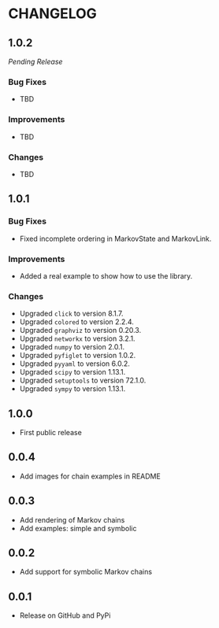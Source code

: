 # CHANGELOG

## 1.0.2
*Pending Release*

### Bug Fixes
- TBD

### Improvements
- TBD

### Changes
- TBD

## 1.0.1

### Bug Fixes
- Fixed incomplete ordering in MarkovState and MarkovLink.

### Improvements
- Added a real example to show how to use the library.

### Changes
- Upgraded `click` to version 8.1.7.
- Upgraded `colored` to version 2.2.4.
- Upgraded `graphviz` to version 0.20.3.
- Upgraded `networkx` to version 3.2.1.
- Upgraded `numpy` to version 2.0.1.
- Upgraded `pyfiglet` to version 1.0.2.
- Upgraded `pyyaml` to version 6.0.2.
- Upgraded `scipy` to version 1.13.1.
- Upgraded `setuptools` to version 72.1.0.
- Upgraded `sympy` to version 1.13.1.


## 1.0.0

- First public release


## 0.0.4

- Add images for chain examples in README


## 0.0.3

- Add rendering of Markov chains
- Add examples: simple and symbolic


## 0.0.2

- Add support for symbolic Markov chains


## 0.0.1

- Release on GitHub and PyPi
